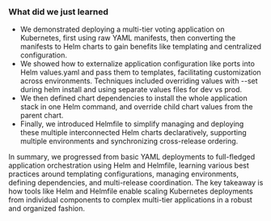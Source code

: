 
<br>

### What did we just learned 

- We demonstrated deploying a multi-tier voting application on Kubernetes, first using raw YAML manifests, then converting the manifests to Helm charts to gain benefits like templating and centralized configuration. 
- We showed how to externalize application configuration like ports into Helm values.yaml and pass them to templates, facilitating customization across environments. Techniques included overriding values with --set during helm install and using separate values files for dev vs prod. 
- We then defined chart dependencies to install the whole application stack in one Helm command, and override child chart values from the parent chart. 
- Finally, we introduced Helmfile to simplify managing and deploying these multiple interconnected Helm charts declaratively, supporting multiple environments and synchronizing cross-release ordering. 

In summary, we progressed from basic YAML deployments to full-fledged application orchestration using Helm and Helmfile, learning various best practices around templating configurations, managing environments, defining dependencies, and multi-release coordination. The key takeaway is how tools like Helm and Helmfile enable scaling Kubernetes deployments from individual components to complex multi-tier applications in a robust and organized fashion.
